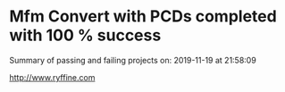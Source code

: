 # Mfm Convert with PCDs completed with 100 % success

Summary of passing and failing projects on: 2019-11-19 at 21:58:09

http://www.ryffine.com
